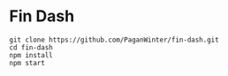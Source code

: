 # Fin Dash

```
git clone https://github.com/PaganWinter/fin-dash.git
cd fin-dash
npm install
npm start
```
